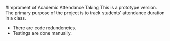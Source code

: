 #Improment of Academic Attendance Taking
This is a prototype version. The primary purpose of the project is to track students' attendance duration in a class. 

* There are code redundencies.
* Testings are done manually.
